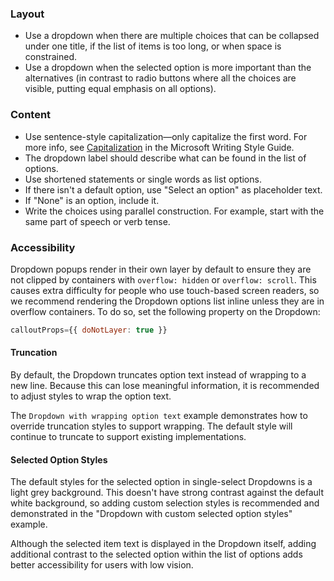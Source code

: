### Layout

- Use a dropdown when there are multiple choices that can be collapsed under one title, if the list of items is too long, or when space is constrained.
- Use a dropdown when the selected option is more important than the alternatives (in contrast to radio buttons where all the choices are visible, putting equal emphasis on all options).

### Content

- Use sentence-style capitalization—only capitalize the first word. For more info, see [Capitalization](https://docs.microsoft.com/style-guide/capitalization) in the Microsoft Writing Style Guide.
- The dropdown label should describe what can be found in the list of options.
- Use shortened statements or single words as list options.
- If there isn't a default option, use "Select an option" as placeholder text.
- If "None" is an option, include it.
- Write the choices using parallel construction. For example, start with the same part of speech or verb tense.

### Accessibility

Dropdown popups render in their own layer by default to ensure they are not clipped by containers with `overflow: hidden` or `overflow: scroll`. This causes extra difficulty for people who use touch-based screen readers, so we recommend rendering the Dropdown options list inline unless they are in overflow containers. To do so, set the following property on the Dropdown:

```jsx
calloutProps={{ doNotLayer: true }}
```

#### Truncation

By default, the Dropdown truncates option text instead of wrapping to a new line.
Because this can lose meaningful information, it is recommended to adjust styles to wrap the option text.

The `Dropdown with wrapping option text` example demonstrates how to override truncation styles to support wrapping. The default style will continue to truncate to support existing implementations.

#### Selected Option Styles

The default styles for the selected option in single-select Dropdowns is a light grey background. This doesn't have strong contrast against the default white background, so adding custom selection styles is recommended and demonstrated in the "Dropdown with custom selected option styles" example.

Although the selected item text is displayed in the Dropdown itself, adding additional contrast to the selected option within the list of options adds better accessibility for users with low vision.
